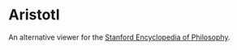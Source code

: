 # Aristotl #

An alternative viewer for the [Stanford Encyclopedia of Philosophy](http://plato.stanford.edu).


